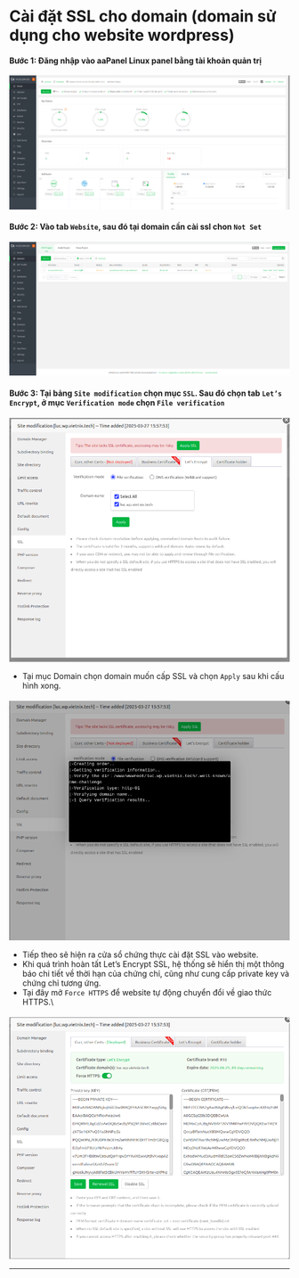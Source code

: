 # Cài đặt SSL cho domain (domain sử dụng cho website wordpress)
#### Bước 1: Đăng nhập vào aaPanel Linux panel bằng tài khoản quản trị
![text](./Images/Man_hinh_chinh_aaPanel.png)
#### Bước 2: Vào tab `Website`, sau đó tại domain cần cài ssl chon `Not Set` 
![text](./Images/Not_Set_Domain.png)
#### Bước 3: Tại bảng `Site modification` chọn mục `SSL`. Sau đó chọn tab `Let’s Encrypt`, ở mục `Verification mode` chọn `File verification`
![text](./Images/Let'sEncrypt.png)
- Tại mục Domain chọn domain muốn cấp SSL và chọn `Apply` sau khi cấu hình xong.
####
![text](./Images/Man_hinh_setup.png)
- Tiếp theo sẽ hiện ra cửa sổ chứng thực cài đặt SSL vào website. 
- Khi quá trình hoàn tất Let’s Encrypt SSL, hệ thống sẽ hiển thị một thông báo chi tiết về thời hạn của chứng chỉ, cũng như cung cấp private key và chứng chỉ tương ứng.
- Tại đây mở `Force HTTPS` để website tự động chuyển đổi về giao thức HTTPS.\
####
![text](./Images/Ket_qua_cert.png)

---


